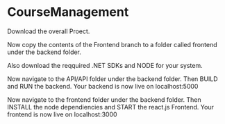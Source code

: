 # CourseManagement
Download the overall Proect.

Now copy the contents of the Frontend branch to a folder called frontend under the backend folder.

Also download the reqquired .NET SDKs and NODE for your system.

Now navigate to the API/API folder under the backend folder. Then BUILD and RUN the backend. 
Your backend is now live on localhost:5000

Now navigate to the frontend folder under the backend folder. Then INSTALL the node dependiencies and START the react.js Frontend.
Your frontend is now live on localhost:3000
